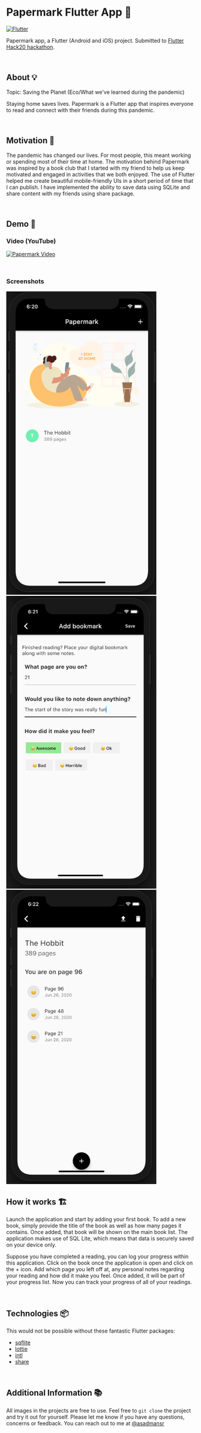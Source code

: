 # Papermark Flutter App 🚀

[![Flutter](https://img.shields.io/badge/Made%20with-Flutter-blue)](https://flutter.dev)

Papermark app, a Flutter (Android and iOS) project. Submitted to [Flutter Hack20 hackathon](https://flutterhackathon.com/#/).

</br>

## About 💡

Topic: Saving the Planet (Eco/What we've learned during the pandemic)

Staying home saves lives. Papermark is a Flutter app that inspires everyone to read and connect with their friends during this pandemic.

</br>

## Motivation 💭

The pandemic has changed our lives. For most people, this meant working or spending most of their time at home. The motivation behind Papermark was inspired by a book club that I started with my friend to help us keep motivated and engaged in activities that we both enjoyed. The use of Flutter helped me create beautiful mobile-friendly UIs in a short period of time that I can publish. I have implemented the ability to save data using SQLite and share content with my friends using share package.

</br>

## Demo 📱
### Video (YouTube)
[![Papermark Video](https://img.youtube.com/vi/41TY7US43vg/0.jpg)](https://www.youtube.com/watch?v=41TY7US43vg&feature=youtu.be)

</br>

### Screenshots
<img src="img/list.png" alt="drawing" width="400"/>

</br>

<img src="img/bookmark.png" alt="drawing" width="400"/>

</br>

<img src="img/detail.png" alt="drawing" width="400"/>

</br>

## How it works 🏗️
Launch the application and start by adding your first book. To add a new book, simply provide the title of the book as well as how many pages it contains. Once added, that book will be shown on the main book list. The application makes use of SQL Lite, which means that data is securely saved on your device only.

Suppose you have completed a reading, you can log your progress within this application. Click on the book once the application is open and click on the + icon. Add which page you left off at, any personal notes regarding your reading and how did it make you feel. Once added, it will be part of your progress list. Now you can track your progress of all of your readings.

</br>

## Technologies 📦

This would not be possible without these fantastic Flutter packages:
- [sqflite](https://pub.dev/packages/sqflite)
- [lottie](https://pub.dev/packages/lottie)
- [intl](https://pub.dev/packages/intl)
- [share](https://pub.dev/packages/share)

</br>

## Additional Information 📚
All images in the projects are free to use. Feel free to `git clone` the project and try it out for yourself. Please let me know if you have any questions, concerns or feedback. You can reach out to me at [@asadmansr](https://twitter.com/asadmansr)
